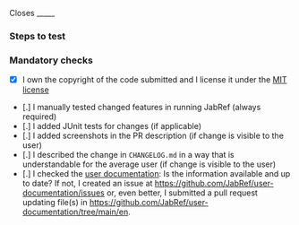 Closes _____
<!-- LINK THE ISSUE WITH THE "Closes" KEYWORD. Example: Closes https://github.com/JabRef/jabref/issues/13109 OR Closes #13109 -->

<!-- In about one to three sentences, describe the changes you have made: what, where, why, ... (REPLACE THIS LINE) -->

<!-- NOTE: If your work is not yet complete, please open a draft pull request. In that case, outline your intended next steps. Do you need feedback? Will you continue in parallel? ... -->

### Steps to test

<!-- Describe how reviewers can test this fix/feature. Ideally, think of how you would guide a beginner user of Jabef to try out your change. -->
<!-- You can add screenshots or videos (using Loom - https://www.loom.com or by just adding .mp4 files). -->
<!-- (REPLACE THIS PARAGRAPH) -->

<!-- YOU HAVE TO MODIFY THE ABOVE TEXT FIT YOUR PR. OTHERWISE, YOUR PR WILL BE CLOSED WITHOUT FURTHER COMMENT. -->

### Mandatory checks

<!--
Go through the checklist below. It is mandatory, even for a draft pull request.

Keep ALL the items. Replace the dots inside [.] and mark them as follows: 
[x] done 
[ ] TODO (yet to be done)
[/] not applicable
-->

- [x] I own the copyright of the code submitted and I license it under the [MIT license](https://github.com/JabRef/jabref/blob/main/LICENSE)
- [.] I manually tested changed features in running JabRef (always required)
- [.] I added JUnit tests for changes (if applicable)
- [.] I added screenshots in the PR description (if change is visible to the user)
- [.] I described the change in `CHANGELOG.md` in a way that is understandable for the average user (if change is visible to the user)
- [.] I checked the [user documentation](https://docs.jabref.org/): Is the information available and up to date? If not, I created an issue at <https://github.com/JabRef/user-documentation/issues> or, even better, I submitted a pull request updating file(s) in <https://github.com/JabRef/user-documentation/tree/main/en>.
